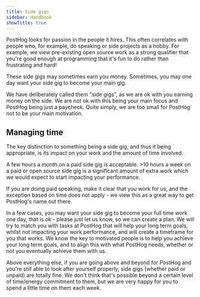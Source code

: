 ```yaml
---
title: Side gigs
sidebar: Handbook
showTitle: true
---
```


PostHog looks for passion in the people it hires. This often correlates with people who, for example, do speaking or side projects as a hobby. For example, we view pre-existing open source work as a strong qualifier that you're good enough at programming that it's fun to do rather than frustrating and hard!

These side gigs may sometimes earn you money. Sometimes, you may one day want your side gig to become your main gig.

We have deliberately called them "side gigs", as we are ok with you earning money on the side. We are not ok with this being your main focus and PostHog being just a paycheck. Quite simply, we are too small for PostHog not to be your main motivation.

## Managing time

The key distinction to something being a side gig, and thus it being appropriate, is its impact on your work and the amount of time involved.

A few hours a month on a paid side gig is acceptable. >10 hours a week on a paid or open source side gig is a significant amount of extra work which we would expect to start impacting your performance.

If you are doing paid speaking, make it clear that you work for us, and the exception based on time does not apply - we view this as a great way to get PostHog's name out there.

In a few cases, you may want your side gig to become your full time work one day, that is ok - please just let us know, so we can create a plan. We will try to match you with tasks at PostHog that will help your long term goals, whilst not impacting your work performance, and will create a timeframe for you that works. We know the key to motivated people is to help you achieve your long term goals, and to align this with what PostHog needs, whether or not you eventually achieve them with us.

Above everything else, if you are going above and beyond for PostHog and you're still able to look after yourself properly, side gigs (whether paid or unpaid) are totally fine. We don't think that's possible beyond a certain level of time/energy commitment to them, but we are very happy for you to spend a little time on them each week.
